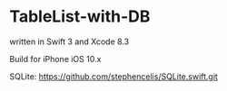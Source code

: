 # TableList-with-DB

written in Swift 3 and Xcode 8.3

Build for iPhone iOS 10.x

SQLite: https://github.com/stephencelis/SQLite.swift.git 
